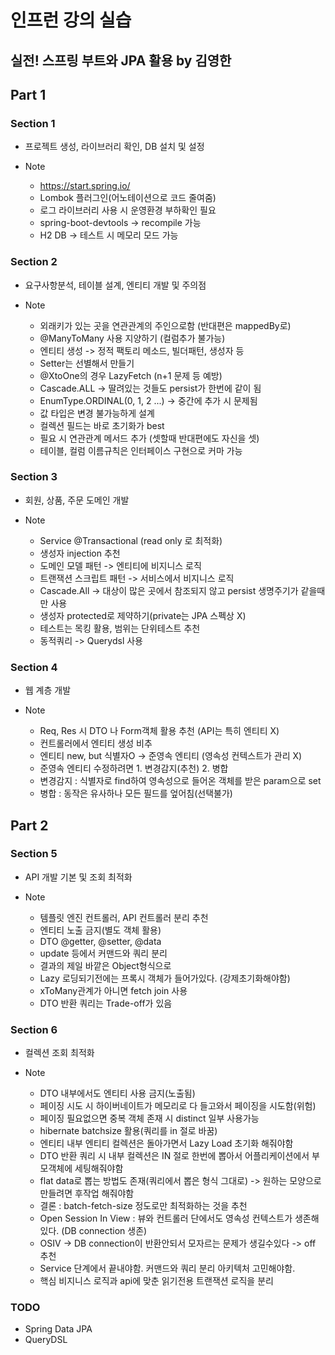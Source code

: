 # 인프런 강의 실습
## 실전! 스프링 부트와 JPA 활용 by 김영한  

## Part 1  

### Section 1
* 프로젝트 생성, 라이브러리 확인, DB 설치 및 설정  
  
* Note
  * https://start.spring.io/
  * Lombok 플러그인(어노테이션으로 코드 줄여줌)
  * 로그 라이브러리 사용 시 운영환경 부하확인 필요
  * spring-boot-devtools -> recompile 가능
  * H2 DB -> 테스트 시 메모리 모드 가능
  
### Section 2
* 요구사항분석, 테이블 설계, 엔티티 개발 및 주의점 
  
* Note
  * 외래키가 있는 곳을 연관관계의 주인으로함 (반대편은 mappedBy로)
  * @ManyToMany 사용 지양하기 (컬럼추가 불가능)
  * 엔티티 생성 -> 정적 팩토리 메소드, 빌더패턴, 생성자 등
  * Setter는 선별해서 만들기
  * @XtoOne의 경우 LazyFetch (n+1 문제 등 예방)
  * Cascade.ALL -> 딸려있는 것들도 persist가 한번에 같이 됨
  * EnumType.ORDINAL(0, 1, 2 ...) -> 중간에 추가 시 문제됨
  * 값 타입은 변경 불가능하게 설계
  * 컬렉션 필드는 바로 초기화가 best
  * 필요 시 연관관계 메서드 추가 (셋할때 반대편에도 자신을 셋)
  * 테이블, 컬럼 이름규칙은 인터페이스 구현으로 커마 가능
  
### Section 3
* 회원, 상품, 주문 도메인 개발 
  
* Note
  * Service @Transactional (read only 로 최적화) 
  * 생성자 injection 추천
  * 도메인 모델 패턴 -> 엔티티에 비지니스 로직
  * 트랜잭션 스크립트 패턴 -> 서비스에서 비지니스 로직
  * Cascade.All -> 대상이 많은 곳에서 참조되지 않고 persist 생명주기가 같을때만 사용
  * 생성자 protected로 제약하기(private는 JPA 스펙상 X)
  * 테스트는 목킹 활용, 범위는 단위테스트 추천
  * 동적쿼리 -> Querydsl 사용

### Section 4
* 웹 계층 개발 
  
* Note
  * Req, Res 시 DTO 나 Form객체 활용 추천 (API는 특히 엔티티 X)
  * 컨트롤러에서 엔티티 생성 비추
  * 엔티티 new, but 식별자O -> 준영속 엔티티 (영속성 컨텍스트가 관리 X)
  * 준영속 엔티티 수정하려면 1. 변경감지(추천) 2. 병합
  * 변경감지 : 식별자로 find하여 영속성으로 들어온 객체를 받은 param으로 set
  * 병합 : 동작은 유사하나 모든 필드를 엎어침(선택불가)

## Part 2  

### Section 5
* API 개발 기본 및 조회 최적화 
  
* Note
  * 템플릿 엔진 컨트롤러, API 컨트롤러 분리 추천
  * 엔티티 노출 금지(별도 객체 활용)
  * DTO @getter, @setter, @data
  * update 등에서 커맨드와 쿼리 분리
  * 결과의 제일 바깥은 Object형식으로
  * Lazy 로딩되기전에는 프록시 객체가 들어가있다. (강제초기화해야함)
  * xToMany관계가 아니면 fetch join 사용
  * DTO 반환 쿼리는 Trade-off가 있음
  
### Section 6
* 컬렉션 조회 최적화
  
* Note
  * DTO 내부에서도 엔티티 사용 금지(노출됨)
  * 페이징 시도 시 하이버네이트가 메모리로 다 들고와서 페이징을 시도함(위험)
  * 페이징 필요없으면 중복 객체 존재 시 distinct 일부 사용가능
  * hibernate batchsize 활용(쿼리를 in 절로 바꿈)
  * 엔티티 내부 엔티티 컬렉션은 돌아가면서 Lazy Load 초기화 해줘야함
  * DTO 반환 쿼리 시 내부 컬렉션은 IN 절로 한번에 뽑아서 어플리케이션에서 부모객체에 세팅해줘야함
  * flat data로 뽑는 방법도 존재(쿼리에서 뽑은 형식 그대로) -> 원하는 모양으로 만들려면 후작업 해줘야함
  * 결론 : batch-fetch-size 정도로만 최적화하는 것을 추천
  * Open Session In View : 뷰와 컨트롤러 단에서도 영속성 컨텍스트가 생존해 있다. (DB connection 생존)
  * OSIV -> DB connection이 반환안되서 모자르는 문제가 생길수있다 -> off 추천
  * Service 단계에서 끝내야함. 커맨드와 쿼리 분리 아키텍처 고민해야함.
  * 핵심 비지니스 로직과 api에 맞춘 읽기전용 트랜잭션 로직을 분리
  
### TODO
* Spring Data JPA
* QueryDSL
